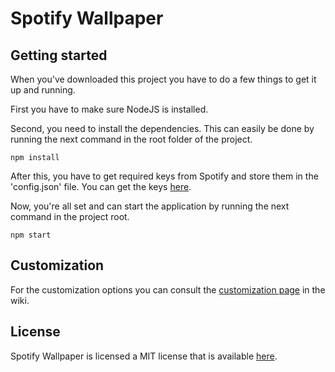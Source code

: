 # Spotify Wallpaper

## Getting started
When you've downloaded this project you have to do a few things to get it up and running.

First you have to make sure NodeJS is installed.

Second, you need to install the dependencies. This can easily be done by running the next command in the root folder of the project.

```npm install```

After this, you have to get required keys from Spotify and store them in the 'config.json' file. You can get the keys [here](https://developer.spotify.com/dashboard/applications).

Now, you're all set and can start the application by running the next command in the project root.

```npm start```

## Customization
For the customization options you can consult the [customization page](https://github.com/Spars3Matrix/spotify-wallpaper/wiki/Customization) in the wiki.

## License 
Spotify Wallpaper is licensed a MIT license that is available [here](https://github.com/Spars3Matrix/spotify-wallpaper/blob/master/LICENSE).
